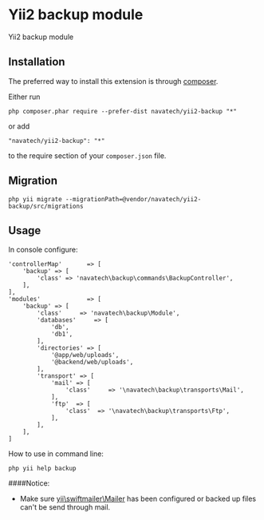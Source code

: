 Yii2 backup module
==================
Yii2 backup module

Installation
------------

The preferred way to install this extension is through [composer](http://getcomposer.org/download/).

Either run

```
php composer.phar require --prefer-dist navatech/yii2-backup "*"
```

or add

```
"navatech/yii2-backup": "*"
```

to the require section of your `composer.json` file.


Migration
-----
```
php yii migrate --migrationPath=@vendor/navatech/yii2-backup/src/migrations
```

Usage
-----

In console configure:
```[php]
'controllerMap'       => [
    'backup' => [
        'class' => 'navatech\backup\commands\BackupController',
    ],
],
'modules'             => [
    'backup' => [
        'class'     => 'navatech\backup\Module',
        'databases'     => [
            'db',
            'db1',
        ],
        'directories' => [
            '@app/web/uploads',
            '@backend/web/uploads',
        ],
        'transport' => [
            'mail' => [
                'class'     => '\navatech\backup\transports\Mail',
            ],
            'ftp'  => [
                'class'  => '\navatech\backup\transports\Ftp',
            ],
        ],
    ],
]
```
How to use in command line:
```
php yii help backup
```

####Notice:
* Make sure [yii\swiftmailer\Mailer](http://www.yiiframework.com/doc-2.0/yii-swiftmailer-mailer.html) has been configured or backed up files can't be send through mail.
